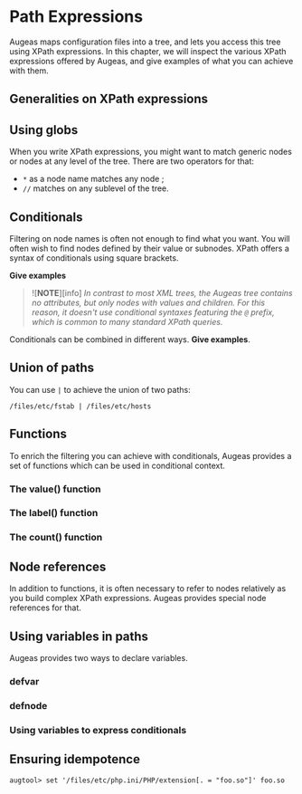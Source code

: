 # Path Expressions 

Augeas maps configuration files into a tree, and lets you access this tree using XPath expressions.
In this chapter, we will inspect the various XPath expressions offered by Augeas, and give examples of what you can achieve with them.


## Generalities on XPath expressions 


## Using globs 

When you write XPath expressions, you might want to match generic nodes or nodes at any level of the tree. There are two operators for that:

* `*` as a node name matches any node ;
* `//` matches on any sublevel of the tree.


## Conditionals 

Filtering on node names is often not enough to find what you want. You will often wish to find nodes defined by their value or subnodes. XPath offers a syntax of conditionals using square brackets.

__Give examples__


> ![**NOTE**][info]  *In contrast to most XML trees, the Augeas tree contains no attributes, but only nodes with values and children. For this reason, it doesn't use conditional syntaxes featuring the `@` prefix, which is common to many standard XPath queries.*

Conditionals can be combined in different ways. __Give examples__.


## Union of paths

You can use ` | ` to achieve the union of two paths:

	/files/etc/fstab | /files/etc/hosts



## Functions 

To enrich the filtering you can achieve with conditionals, Augeas provides a set of functions which can be used in conditional context.


### The value() function 

### The label() function 

### The count() function 


## Node references 

In addition to functions, it is often necessary to refer to nodes relatively as you build complex XPath expressions. Augeas provides special node references for that.





## Using variables in paths 

Augeas provides two ways to declare variables.


### defvar 


### defnode 


### Using variables to express conditionals 


## Ensuring idempotence

	augtool> set '/files/etc/php.ini/PHP/extension[. = "foo.so"]' foo.so


